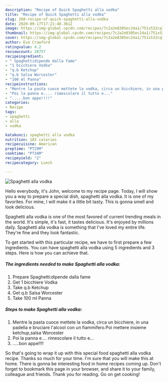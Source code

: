 ```yaml
---
description: "Recipe of Quick Spaghetti alla vodka"
title: "Recipe of Quick Spaghetti alla vodka"
slug: 268-recipe-of-quick-spaghetti-alla-vodka
date: 2020-09-17T17:21:48.361Z
image: https://img-global.cpcdn.com/recipes/7c2a2e8305ec24a1/751x532cq70/spaghetti-alla-vodka-recipe-main-photo.jpg
thumbnail: https://img-global.cpcdn.com/recipes/7c2a2e8305ec24a1/751x532cq70/spaghetti-alla-vodka-recipe-main-photo.jpg
cover: https://img-global.cpcdn.com/recipes/7c2a2e8305ec24a1/751x532cq70/spaghetti-alla-vodka-recipe-main-photo.jpg
author: Eva Crawford
ratingvalue: 4.2
reviewcount: 28757
recipeingredient:
- " Spaghettidipende dalla fame"
- "1 bicchiere Vodka"
- "q.b Ketchup"
- "q.b Salsa Worcester"
- "100 ml Panna"
recipeinstructions:
- "Mentre la pasta cuoce mettete la vodka, circa un bicchiere, in una padella e bruciare l&#39;alcool con un fiammifero.Poi mettere insieme ketchup,salsa Worcester"
- "Poi la panna e.... rimescolare il tutto e..."
- ".....bon appe!!!!"
categories:
- Recipe
tags:
- spaghetti
- alla
- vodka

katakunci: spaghetti alla vodka 
nutrition: 183 calories
recipecuisine: American
preptime: "PT29M"
cooktime: "PT34M"
recipeyield: "2"
recipecategory: Lunch

---
```



![Spaghetti alla vodka](https://img-global.cpcdn.com/recipes/7c2a2e8305ec24a1/751x532cq70/spaghetti-alla-vodka-recipe-main-photo.jpg)

Hello everybody, it's John, welcome to my recipe page. Today, I will show you a way to prepare a special dish, spaghetti alla vodka. It is one of my favorites. For mine, I will make it a little bit tasty. This is gonna smell and look delicious.



Spaghetti alla vodka is one of the most favored of current trending meals in the world. It's simple, it's fast, it tastes delicious. It's enjoyed by millions daily. Spaghetti alla vodka is something that I've loved my entire life. They're fine and they look fantastic.


To get started with this particular recipe, we have to first prepare a few ingredients. You can have spaghetti alla vodka using 5 ingredients and 3 steps. Here is how you can achieve that.

<!--inarticleads1-->

##### The ingredients needed to make Spaghetti alla vodka:

1. Prepare  Spaghetti:dipende dalla fame
1. Get 1 bicchiere Vodka
1. Take q.b Ketchup
1. Get q.b Salsa Worcester
1. Take 100 ml Panna




<!--inarticleads2-->

##### Steps to make Spaghetti alla vodka:

1. Mentre la pasta cuoce mettete la vodka, circa un bicchiere, in una padella e bruciare l&#39;alcool con un fiammifero.Poi mettere insieme ketchup,salsa Worcester
1. Poi la panna e.... rimescolare il tutto e...
1. .....bon appe!!!!




So that's going to wrap it up with this special food spaghetti alla vodka recipe. Thanks so much for your time. I'm sure that you will make this at home. There is gonna be interesting food in home recipes coming up. Don't forget to bookmark this page in your browser, and share it to your family, colleague and friends. Thank you for reading. Go on get cooking!
